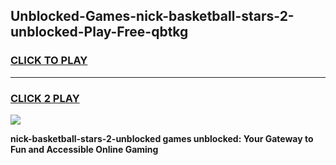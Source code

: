 
## Unblocked-Games-nick-basketball-stars-2-unblocked-Play-Free-qbtkg
<h3>
<a href="https://premium76.site?title=nick-basketball-stars-2-unblocked&ref=23A">CLICK TO PLAY</a></h3>
<hr>

<h3>
<a href="https://premium76.site?title=nick-basketball-stars-2-unblocked&ref=23A">CLICK 2 PLAY</a>
  
</h3>

<a href="https://premium76.site?title=nick-basketball-stars-2-unblocked&ref=23A"><img src="https://clearcache.store/games.png"></a>


**nick-basketball-stars-2-unblocked games unblocked: Your Gateway to Fun and Accessible Online Gaming**
